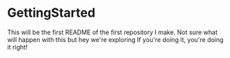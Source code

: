 # GettingStarted


This will be the first README of the first repository I make.
Not sure what will happen with this but hey we're exploring 
If you're doing it, you're doing it right!